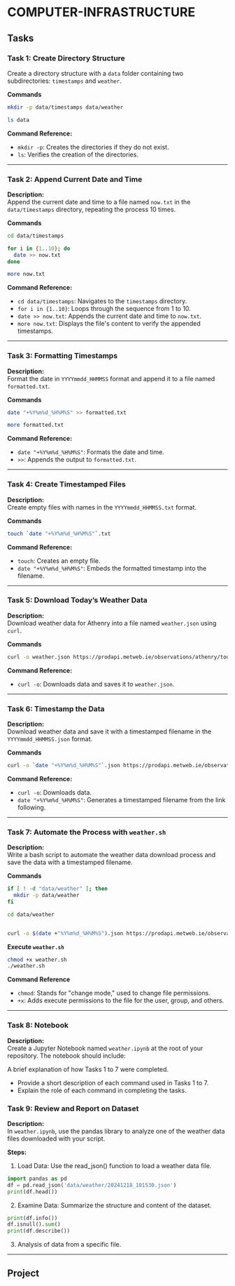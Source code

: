 # COMPUTER-INFRASTRUCTURE

## Tasks

### Task 1: Create Directory Structure

Create a directory structure with a `data` folder containing two subdirectories: `timestamps` and `weather`.

**Commands**
```bash
mkdir -p data/timestamps data/weather

ls data
```

**Command Reference:**  
- `mkdir -p`: Creates the directories if they do not exist.
- `ls`: Verifies the creation of the directories.

---

### Task 2: Append Current Date and Time
**Description:**  
Append the current date and time to a file named `now.txt` in the `data/timestamps` directory, repeating the process 10 times.

**Commands**  
```bash
cd data/timestamps

for i in {1..10}; do
  date >> now.txt
done

more now.txt
```

**Command Reference:**  
- `cd data/timestamps`: Navigates to the `timestamps` directory.
- `for i in {1..10}`: Loops through the sequence from 1 to 10.
- `date >> now.txt`: Appends the current date and time to `now.txt`.
- `more now.txt`: Displays the file's content to verify the appended timestamps.

---

### Task 3: Formatting Timestamps
**Description:**  
Format the date in `YYYYmmdd_HHMMSS` format and append it to a file named `formatted.txt`.

**Commands**  
```bash
date "+%Y%m%d_%H%M%S" >> formatted.txt

more formatted.txt
```

**Command Reference:**  
- `date "+%Y%m%d_%H%M%S"`: Formats the date and time.
- `>>`: Appends the output to `formatted.txt`.

---

### Task 4: Create Timestamped Files
**Description:**  
Create empty files with names in the `YYYYmmdd_HHMMSS.txt` format.

**Commands**  
```bash
touch `date "+%Y%m%d_%H%M%S"`.txt
```

**Command Reference:**  
- `touch`: Creates an empty file.
- `date "+%Y%m%d_%H%M%S"`: Embeds the formatted timestamp into the filename.

---

### Task 5: Download Today’s Weather Data
**Description:**  
Download weather data for Athenry into a file named `weather.json` using `curl`.

**Commands**  
```bash
curl -o weather.json https://prodapi.metweb.ie/observations/athenry/today
```

**Command Reference:**  
- `curl -o`: Downloads data and saves it to `weather.json`.

---

### Task 6: Timestamp the Data
**Description:**  
Download weather data and save it with a timestamped filename in the `YYYYmmdd_HHMMSS.json` format.

**Commands**  
```bash
curl -o `date "+%Y%m%d_%H%M%S"`.json https://prodapi.metweb.ie/observations/athenry/today
```

**Command Reference:**  
- `curl -o`: Downloads data.
- `date "+%Y%m%d_%H%M%S"`: Generates a timestamped filename from the link following.

---

### Task 7: Automate the Process with `weather.sh`
**Description:**  
Write a bash script to automate the weather data download process and save the data with a timestamped filename.

**Commands**  
```bash
if [ ! -d "data/weather" ]; then
  mkdir -p data/weather
fi

cd data/weather


curl -o $(date +"%Y%m%d_%H%M%S").json https://prodapi.metweb.ie/observations/athenry/today
```

**Execute `weather.sh`**
```bash
chmod +x weather.sh
./weather.sh
```

**Command Reference**
- `chmod`: Stands for "change mode," used to change file permissions.
- `+x`: Adds execute permissions to the file for the user, group, and others.

---

### Task 8: Notebook
**Description:**  
Create a Jupyter Notebook named `weather.ipynb` at the root of your repository. The notebook should include:

A brief explanation of how Tasks 1 to 7 were completed.

- Provide a short description of each command used in Tasks 1 to 7.
- Explain the role of each command in completing the tasks.


### Task 9: Review and Report on Dataset
**Description:**  
In `weather.ipynb`, use the pandas library to analyze one of the weather data files downloaded with your script.

**Steps:**  
1. Load Data: Use the read_json() function to load a weather data file.

```python
import pandas as pd
df = pd.read_json('data/weather/20241218_101530.json')
print(df.head())
```

2. Examine Data: Summarize the structure and content of the dataset.
```python
print(df.info())
df.isnull().sum()
print(df.describe())
```

3. Analysis of data from a specific file.

---

## Project
